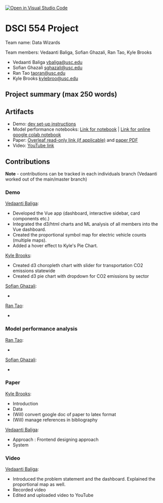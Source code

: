 [![Open in Visual Studio Code](https://classroom.github.com/assets/open-in-vscode-c66648af7eb3fe8bc4f294546bfd86ef473780cde1dea487d3c4ff354943c9ae.svg)](https://classroom.github.com/online_ide?assignment_repo_id=9295136&assignment_repo_type=AssignmentRepo)
# DSCI 554 Project

Team name: Data Wizards

Team members: Vedaanti Baliga, Sofian Ghazali, Ran Tao, Kyle Brooks

- Vedaanti Baliga <vbaliga@usc.edu>
- Sofian Ghazali <sghazali@usc.edu>
- Ran Tao <taoran@usc.edu>
- Kyle Brooks <kylebroo@usc.edu>

## Project summary (max 250 words)

## Artifacts

- Demo: [dev set-up instructions](vue3-app/README.md)
- Model performance notebooks: [Link for notebook](model-performance-notebooks) | [Link for online google colab notebook](https://colab.research.google.com/drive/14kRb6bsNe_zPFzZKyygjSiA0OK2cSpFZ?usp=sharing)
- Paper: [Overleaf read-only link (if applicable)](https://www.overleaf.com/read/btvmfhdyrbvk) and [paper PDF](paper/paper.pdf)
- Video: [YouTube link](https://youtu.be/07OsRnzbzSk)

## Contributions
**Note** - contributions can be tracked in each individuals branch (Vedaanti worked out of the main/master branch)

### Demo

[Vedaanti Baliga](mailto:vbaliga@usc.edu):

- Developed the Vue app (dashboard, interactive sidebar, card components etc.)
- Integrated the d3/html charts and ML analysis of all members into the Vue dashboard.
- Created the proportional symbol map for electric vehicle counts (multiple maps).
- Added a hover effect to Kyle's Pie Chart.

[Kyle Brooks](mailto:kylebroo@usc.edu):

- Created d3 choropleth chart with slider for transportation CO2 emissions statewide
- Created d3 pie chart with dropdown for CO2 emissions by sector 

[Sofian Ghazali](mailto:sghazali@usc.edu):

-

[Ran Tao](mailto:taoran@usc.edu):

-

### Model performance analysis

[Ran Tao](mailto:taoran@usc.edu):

-

[Sofian Ghazali](mailto:sghazali@usc.edu):

-


### Paper

[Kyle Brooks](mailto:kylebroo@usc.edu):

- Introduction
- Data
- (Will) convert google doc of paper to latex format
- (Will) manage references in bibliography

[Vedaanti Baliga](mailto:vbaliga@usc.edu):

- Approach : Frontend designing approach
- System


### Video

[Vedaanti Baliga](mailto:vbaliga@usc.edu):
- Introduced the problem statement and the dashboard. Explained the proportional map as well.
- Recorded video
- Edited and uploaded video to YouTube
